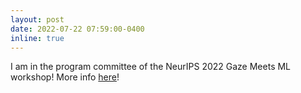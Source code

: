 ```yaml
---
layout: post
date: 2022-07-22 07:59:00-0400
inline: true
---
```


I am in the program committee of the NeurIPS 2022 Gaze Meets ML workshop! More info [here](https://gaze-meets-ml.github.io/gaze_ml_2022/)! 
